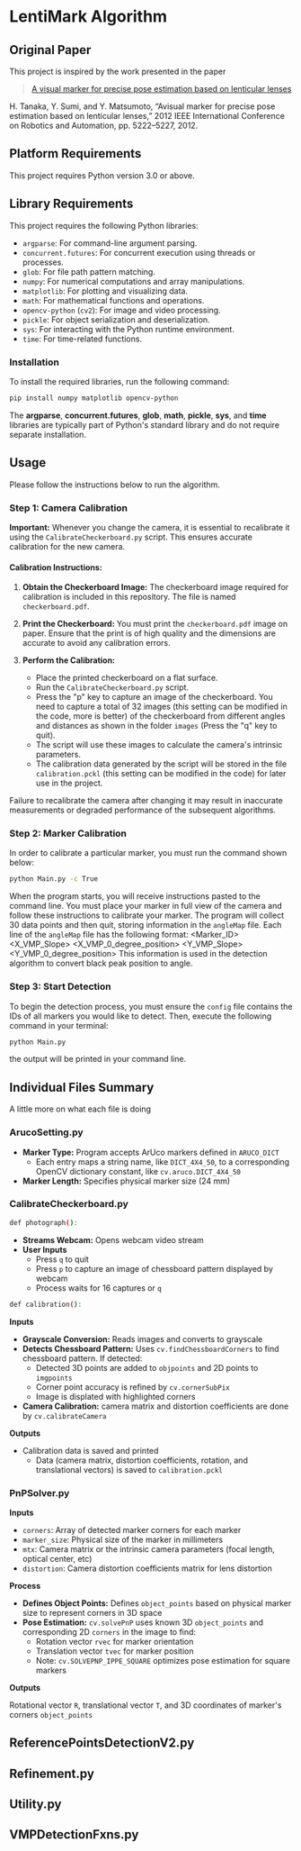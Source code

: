 # LentiMark Algorithm

## Original Paper

This project is inspired by the work presented in the paper
>
> [A visual marker for precise pose estimation based on lenticular
lenses](https://www.semanticscholar.org/paper/Avisual-marker-for-precise-pose-estimation-based-on-Tanaka-Sumi/91929a922171db94660a598b0353438938d84a70)
>
H. Tanaka, Y. Sumi, and Y. Matsumoto, “Avisual marker for precise pose estimation based on lenticular
lenses,” 2012 IEEE International Conference on Robotics and Automation, pp. 5222–5227, 2012.

## Platform Requirements

This project requires Python version 3.0 or above.

## Library Requirements

This project requires the following Python libraries:

- `argparse`: For command-line argument parsing.
- `concurrent.futures`: For concurrent execution using threads or processes.
- `glob`: For file path pattern matching.
- `numpy`: For numerical computations and array manipulations.
- `matplotlib`: For plotting and visualizing data.
- `math`: For mathematical functions and operations.
- `opencv-python` (`cv2`): For image and video processing.
- `pickle`: For object serialization and deserialization.
- `sys`: For interacting with the Python runtime environment.
- `time`: For time-related functions.

### Installation

To install the required libraries, run the following command:

```bash
pip install numpy matplotlib opencv-python
```

The **argparse**, **concurrent.futures**, **glob**, **math**, **pickle**, **sys**, and **time** libraries are typically part of Python's standard library and do not require separate installation.

## Usage

Please follow the instructions below to run the algorithm.

### Step 1: Camera Calibration

**Important:** Whenever you change the camera, it is essential to recalibrate it using the `CalibrateCheckerboard.py` script. This ensures accurate calibration for the new camera.

#### Calibration Instructions:

1. **Obtain the Checkerboard Image:** The checkerboard image required for calibration is included in this repository. The file is named `checkerboard.pdf`.
   
2. **Print the Checkerboard:** You must print the `checkerboard.pdf` image on paper. Ensure that the print is of high quality and the dimensions are accurate to avoid any calibration errors.

3. **Perform the Calibration:** 
   - Place the printed checkerboard on a flat surface.
   - Run the `CalibrateCheckerboard.py` script.
   - Press the "p" key to capture an image of the checkerboard. You need to capture a total of 32 images (this setting can be modified in the code, more is better) of the checkerboard from different angles and distances as shown in the folder `images` (Press the "q" key to quit).
   - The script will use these images to calculate the camera's intrinsic parameters.
   - The calibration data generated by the script will be stored in the file `calibration.pckl` (this setting can be modified in the code) for later use in the project.

Failure to recalibrate the camera after changing it may result in inaccurate measurements or degraded performance of the subsequent algorithms.


### Step 2: Marker Calibration

In order to calibrate a particular marker, you must run the command shown below:
```bash
python Main.py -c True
```
When the program starts, you will receive instructions pasted to the command line. You must place your 
marker in full view of the camera and follow these instructions to calibrate your marker. The program will
collect 30 data points and then quit, storing information in the `angleMap` file. Each line of the `angleMap`
file has the following format:
<Marker_ID> <X_VMP_Slope> <X_VMP_0_degree_position> <Y_VMP_Slope> <Y_VMP_0_degree_position>
This information is used in the detection algorithm to convert black peak position to angle.

### Step 3: Start Detection

To begin the detection process, you must ensure the `config` file contains the IDs of all
markers you would like to detect. Then, execute the following command in your terminal:

```bash
python Main.py
```

the output will be printed in your command line. 

## Individual Files Summary

A little more on what each file is doing

### ArucoSetting.py

- **Marker Type:** Program accepts ArUco markers defined in `ARUCO_DICT`
   - Each entry maps a string name, like `DICT_4X4_50`, to a corresponding OpenCV dictionary constant, like `cv.aruco.DICT_4X4_50`
- **Marker Length:** Specifies physical marker size (24 mm)

### CalibrateCheckerboard.py

```bash 
def photograph():
```

- **Streams Webcam:** Opens webcam video stream
- **User Inputs**
   - Press `q` to quit
   - Press `p` to capture an image of chessboard pattern displayed by webcam
   - Process waits for 16 captures or `q`

```bash
def calibration():
```
**Inputs**

- **Grayscale Conversion:** Reads images and converts to grayscale
- **Detects Chessboard Pattern:** Uses `cv.findChessboardCorners` to find chessboard pattern. If detected:
   - Detected 3D points are added to `objpoints` and 2D points to `imgpoints`
   - Corner point accuracy is refined by `cv.cornerSubPix`
   - Image is displated with highlighted corners
- **Camera Calibration:** camera matrix and distortion coefficients are done by `cv.calibrateCamera`

**Outputs** 

- Calibration data is saved and printed
   - Data (camera matrix, distortion coefficients, rotation, and translational vectors) is saved to `calibration.pckl`

### PnPSolver.py

**Inputs**

- `corners`: Array of detected marker corners for each marker
- `marker_size`: Physical size of the marker in millimeters
- `mtx`: Camera matrix or the intrinsic camera parameters (focal length, optical center, etc)
- `distortion`: Camera distortion coefficients matrix for lens distortion

**Process**

- **Defines Object Points:** Defines `object_points` based on physical marker size to represent corners in 3D space
- **Pose Estimation:** `cv.solvePnP` uses known 3D `object_points` and corresponding 2D `corners` in the image to find:
   - Rotation vector `rvec` for marker orientation
   - Translation vector `tvec` for marker position
   - Note: `cv.SOLVEPNP_IPPE_SQUARE` optimizes pose estimation for square markers

**Outputs**

Rotational vector `R`, translational vector `T`, and 3D coordinates of marker's corners `object_points`

## ReferencePointsDetectionV2.py

## Refinement.py

## Utility.py

## VMPDetectionFxns.py
